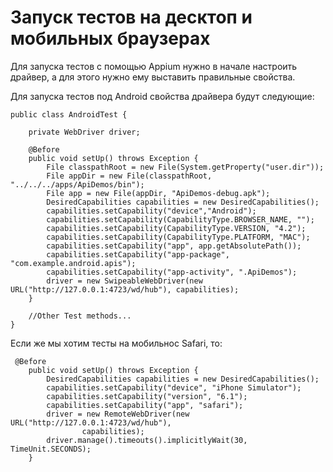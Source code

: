 # Запуск тестов на десктоп и мобильных браузерах

Для запуска тестов с помощью Appium нужно в начале настроить драйвер, а для этого нужно ему выставить правильные свойства.

Для запуска тестов под Android свойства драйвера будут следующие:

    public class AndroidTest {
    
        private WebDriver driver;
    
        @Before
        public void setUp() throws Exception {
            File classpathRoot = new File(System.getProperty("user.dir"));
            File appDir = new File(classpathRoot, "../../../apps/ApiDemos/bin");
            File app = new File(appDir, "ApiDemos-debug.apk");
            DesiredCapabilities capabilities = new DesiredCapabilities();
            capabilities.setCapability("device","Android");
            capabilities.setCapability(CapabilityType.BROWSER_NAME, "");
            capabilities.setCapability(CapabilityType.VERSION, "4.2");
            capabilities.setCapability(CapabilityType.PLATFORM, "MAC");
            capabilities.setCapability("app", app.getAbsolutePath());
            capabilities.setCapability("app-package", "com.example.android.apis");
            capabilities.setCapability("app-activity", ".ApiDemos");
            driver = new SwipeableWebDriver(new URL("http://127.0.0.1:4723/wd/hub"), capabilities);
        }
     
        //Other Test methods...   
    }
    
Если же мы хотим тесты на мобильнос Safari, то:

     @Before
        public void setUp() throws Exception {
            DesiredCapabilities capabilities = new DesiredCapabilities();
            capabilities.setCapability("device", "iPhone Simulator");
            capabilities.setCapability("version", "6.1");
            capabilities.setCapability("app", "safari");
            driver = new RemoteWebDriver(new URL("http://127.0.0.1:4723/wd/hub"),
                    capabilities);
            driver.manage().timeouts().implicitlyWait(30, TimeUnit.SECONDS);
        }